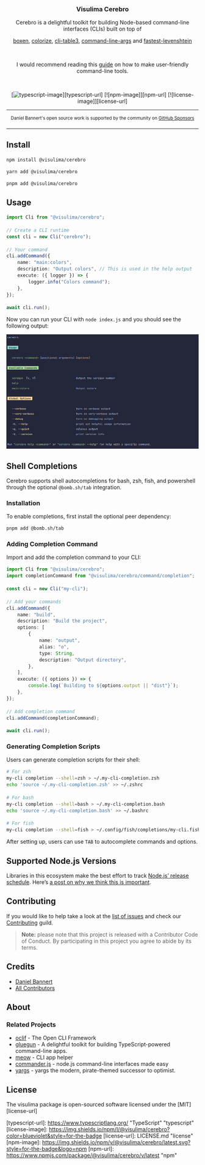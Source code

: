 <div align="center">
  <h3>Visulima Cerebro</h3>
  <p>
  Cerebro is a delightful toolkit for building Node-based command-line interfaces (CLIs) built on top of

[boxen](https://github.com/visulima/visulima/tree/main/packages/boxen),
[colorize](https://github.com/visulima/visulima/tree/main/packages/colorize),
[cli-table3](https://github.com/cli-table/cli-table3),
[command-line-args](https://github.com/75lb/command-line-args) and
[fastest-levenshtein](https://github.com/ka-weihe/fastest-levenshtein)

<br />

I would recommend reading this [guide](https://clig.dev/) on how to make user-friendly command-line tools.

  </p>
</div>

<br />

<div align="center">

[![typescript-image]][typescript-url] [![npm-image]][npm-url] [![license-image]][license-url]

</div>

---

<div align="center">
    <p>
        <sup>
            Daniel Bannert's open source work is supported by the community on <a href="https://github.com/sponsors/prisis">GitHub Sponsors</a>
        </sup>
    </p>
</div>

---

## Install

```sh
npm install @visulima/cerebro
```

```sh
yarn add @visulima/cerebro
```

```sh
pnpm add @visulima/cerebro
```

## Usage

```ts
import Cli from "@visulima/cerebro";

// Create a CLI runtime
const cli = new Cli("cerebro");

// Your command
cli.addCommand({
    name: "main:colors",
    description: "Output colors", // This is used in the help output
    execute: ({ logger }) => {
        logger.info("Colors command");
    },
});

await cli.run();
```

Now you can run your CLI with `node index.js` and you should see the following output:

![Cli Output](./__assets__/cli_output.png)

## Shell Completions

Cerebro supports shell autocompletions for bash, zsh, fish, and powershell through the optional `@bomb.sh/tab` integration.

### Installation

To enable completions, first install the optional peer dependency:

```sh
pnpm add @bomb.sh/tab
```

### Adding Completion Command

Import and add the completion command to your CLI:

```ts
import Cli from "@visulima/cerebro";
import completionCommand from "@visulima/cerebro/command/completion";

const cli = new Cli("my-cli");

// Add your commands
cli.addCommand({
    name: "build",
    description: "Build the project",
    options: [
        {
            name: "output",
            alias: "o",
            type: String,
            description: "Output directory",
        },
    ],
    execute: ({ options }) => {
        console.log(`Building to ${options.output || "dist"}`);
    },
});

// Add completion command
cli.addCommand(completionCommand);

await cli.run();
```

### Generating Completion Scripts

Users can generate completion scripts for their shell:

```bash
# For zsh
my-cli completion --shell=zsh > ~/.my-cli-completion.zsh
echo 'source ~/.my-cli-completion.zsh' >> ~/.zshrc

# For bash
my-cli completion --shell=bash > ~/.my-cli-completion.bash
echo 'source ~/.my-cli-completion.bash' >> ~/.bashrc

# For fish
my-cli completion --shell=fish > ~/.config/fish/completions/my-cli.fish
```

After setting up, users can use `TAB` to autocomplete commands and options.

## Supported Node.js Versions

Libraries in this ecosystem make the best effort to track [Node.js’ release schedule](https://github.com/nodejs/release#release-schedule).
Here’s [a post on why we think this is important](https://medium.com/the-node-js-collection/maintainers-should-consider-following-node-js-release-schedule-ab08ed4de71a).

## Contributing

If you would like to help take a look at the [list of issues](https://github.com/visulima/visulima/issues) and check our [Contributing](.github/CONTRIBUTING.md) guild.

> **Note:** please note that this project is released with a Contributor Code of Conduct. By participating in this project you agree to abide by its terms.

## Credits

- [Daniel Bannert](https://github.com/prisis)
- [All Contributors](https://github.com/visulima/visulima/graphs/contributors)

## About

### Related Projects

- [oclif](https://oclif.io) - The Open CLI Framework
- [gluegun](https://infinitered.github.io/gluegun/#/) - A delightful toolkit for building TypeScript-powered command-line apps.
- [meow](https://www.npmjs.com/package/meow) - CLI app helper
- [commander.js](https://github.com/tj/commander.js) - node.js command-line interfaces made easy
- [yargs](https://www.npmjs.com/package/yargs) - yargs the modern, pirate-themed successor to optimist.

## License

The visulima package is open-sourced software licensed under the [MIT][license-url]

[typescript-image]: https://img.shields.io/badge/Typescript-294E80.svg?style=for-the-badge&logo=typescript

[typescript-url]: https://www.typescriptlang.org/ "TypeScript" "typescript"
[license-image]: https://img.shields.io/npm/l/@visulima/cerebro?color=blueviolet&style=for-the-badge
[license-url]: LICENSE.md "license"
[npm-image]: https://img.shields.io/npm/v/@visulima/cerebro/latest.svg?style=for-the-badge&logo=npm
[npm-url]: https://www.npmjs.com/package/@visulima/cerebro/v/latest "npm"
